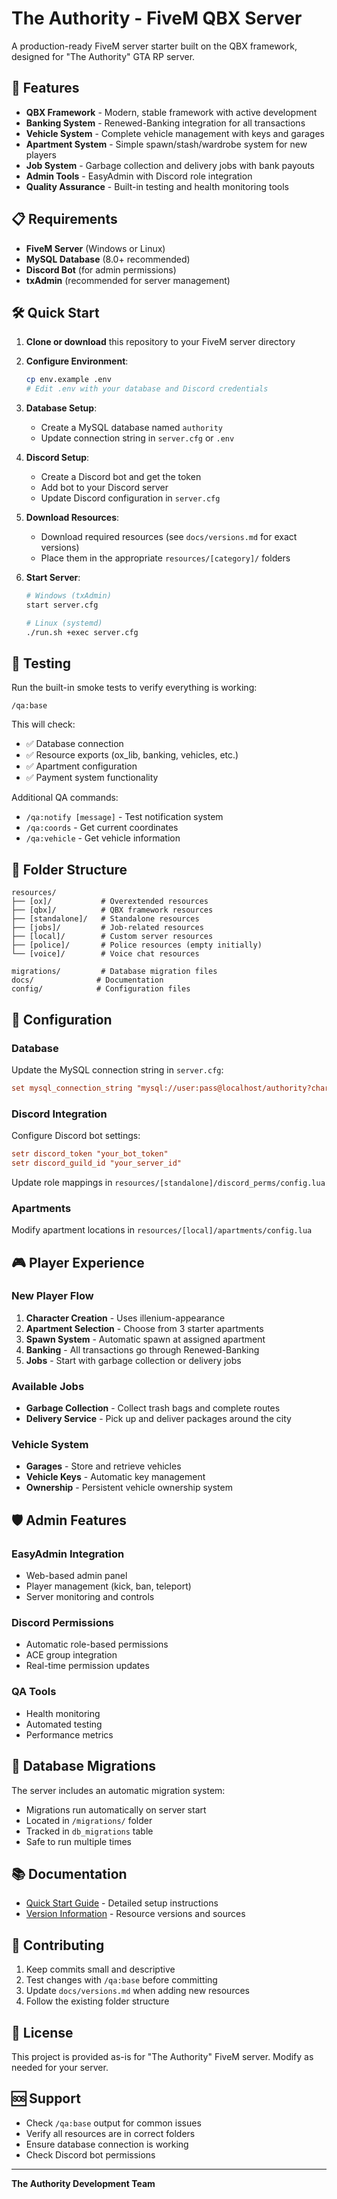 # The Authority - FiveM QBX Server

A production-ready FiveM server starter built on the QBX framework, designed for "The Authority" GTA RP server.

## 🚀 Features

- **QBX Framework** - Modern, stable framework with active development
- **Banking System** - Renewed-Banking integration for all transactions
- **Vehicle System** - Complete vehicle management with keys and garages
- **Apartment System** - Simple spawn/stash/wardrobe system for new players
- **Job System** - Garbage collection and delivery jobs with bank payouts
- **Admin Tools** - EasyAdmin with Discord role integration
- **Quality Assurance** - Built-in testing and health monitoring tools

## 📋 Requirements

- **FiveM Server** (Windows or Linux)
- **MySQL Database** (8.0+ recommended)
- **Discord Bot** (for admin permissions)
- **txAdmin** (recommended for server management)

## 🛠️ Quick Start

1. **Clone or download** this repository to your FiveM server directory

2. **Configure Environment**:
   ```bash
   cp env.example .env
   # Edit .env with your database and Discord credentials
   ```

3. **Database Setup**:
   - Create a MySQL database named `authority`
   - Update connection string in `server.cfg` or `.env`

4. **Discord Setup**:
   - Create a Discord bot and get the token
   - Add bot to your Discord server
   - Update Discord configuration in `server.cfg`

5. **Download Resources**:
   - Download required resources (see `docs/versions.md` for exact versions)
   - Place them in the appropriate `resources/[category]/` folders

6. **Start Server**:
   ```bash
   # Windows (txAdmin)
   start server.cfg
   
   # Linux (systemd)
   ./run.sh +exec server.cfg
   ```

## 🧪 Testing

Run the built-in smoke tests to verify everything is working:

```
/qa:base
```

This will check:
- ✅ Database connection
- ✅ Resource exports (ox_lib, banking, vehicles, etc.)
- ✅ Apartment configuration
- ✅ Payment system functionality

Additional QA commands:
- `/qa:notify [message]` - Test notification system
- `/qa:coords` - Get current coordinates
- `/qa:vehicle` - Get vehicle information

## 📁 Folder Structure

```
resources/
├── [ox]/           # Overextended resources
├── [qbx]/          # QBX framework resources  
├── [standalone]/   # Standalone resources
├── [jobs]/         # Job-related resources
├── [local]/        # Custom server resources
├── [police]/       # Police resources (empty initially)
└── [voice]/        # Voice chat resources

migrations/         # Database migration files
docs/              # Documentation
config/            # Configuration files
```

## 🔧 Configuration

### Database
Update the MySQL connection string in `server.cfg`:
```cfg
set mysql_connection_string "mysql://user:pass@localhost/authority?charset=utf8mb4"
```

### Discord Integration
Configure Discord bot settings:
```cfg
setr discord_token "your_bot_token"
setr discord_guild_id "your_server_id"
```

Update role mappings in `resources/[standalone]/discord_perms/config.lua`

### Apartments
Modify apartment locations in `resources/[local]/apartments/config.lua`

## 🎮 Player Experience

### New Player Flow
1. **Character Creation** - Uses illenium-appearance
2. **Apartment Selection** - Choose from 3 starter apartments
3. **Spawn System** - Automatic spawn at assigned apartment
4. **Banking** - All transactions go through Renewed-Banking
5. **Jobs** - Start with garbage collection or delivery jobs

### Available Jobs
- **Garbage Collection** - Collect trash bags and complete routes
- **Delivery Service** - Pick up and deliver packages around the city

### Vehicle System
- **Garages** - Store and retrieve vehicles
- **Vehicle Keys** - Automatic key management
- **Ownership** - Persistent vehicle ownership system

## 🛡️ Admin Features

### EasyAdmin Integration
- Web-based admin panel
- Player management (kick, ban, teleport)
- Server monitoring and controls

### Discord Permissions
- Automatic role-based permissions
- ACE group integration
- Real-time permission updates

### QA Tools
- Health monitoring
- Automated testing
- Performance metrics

## 🔄 Database Migrations

The server includes an automatic migration system:
- Migrations run automatically on server start
- Located in `/migrations/` folder
- Tracked in `db_migrations` table
- Safe to run multiple times

## 📚 Documentation

- [Quick Start Guide](docs/quickstart.md) - Detailed setup instructions
- [Version Information](docs/versions.md) - Resource versions and sources

## 🤝 Contributing

1. Keep commits small and descriptive
2. Test changes with `/qa:base` before committing
3. Update `docs/versions.md` when adding new resources
4. Follow the existing folder structure

## 📄 License

This project is provided as-is for "The Authority" FiveM server. Modify as needed for your server.

## 🆘 Support

- Check `/qa:base` output for common issues
- Verify all resources are in correct folders
- Ensure database connection is working
- Check Discord bot permissions

---

**The Authority Development Team**











